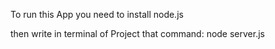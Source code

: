 To run this App you need to install node.js

then write in terminal of Project that command: node server.js
